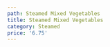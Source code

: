 ```yaml
---
path: Steamed Mixed Vegetables
title: Steamed Mixed Vegetables
category: Steamed
price: '6.75'
---
```


